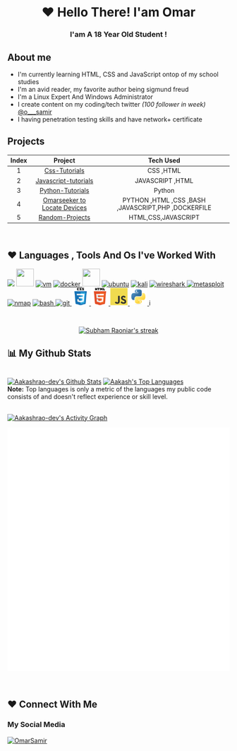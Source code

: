 <h1 align="center"> ❤ Hello There! I'am Omar</h1>

<h3 align="center"> I'am A 18 Year Old Student ! </h3>

## About me

* I'm currently learning HTML, CSS and JavaScript ontop of my school studies
* I'm an avid reader, my favorite author being sigmund freud
* I'm a Linux Expert And Windows Administrator
* I create content on my coding/tech twitter <em>(100 follower in week)</em> [@o___samir](https://twitter.com/o___samir)
* I having penetration testing skills and have network+ certificate 
## Projects

| Index | Project | Tech Used |
|:------:|:-----------------:|:------:|
|   1  |[Css-Tutorials](https://github.com/Omsamiir/Css.git)| CSS ,HTML |
|   2  |[Javascript-tutorials](https://github.com/Omsamiir/JAVASCRIPT.git)| JAVASCRIPT ,HTML |
|   3  |[Python-Tutorials](https://github.com/Omsamiir/PYTHON.git)| Python |
|   4  |[Omarseeker to Locate Devices](https://github.com/Omsamiir/omar-seeker.git)| PYTHON ,HTML ,CSS ,BASH ,JAVASCRIPT,PHP ,DOCKERFILE|
|   5  |[Random-Projects](https://github.com/Omsamiir/Random-Projects.git)| HTML,CSS,JAVASCRIPT|

<br>


## ❤ Languages , Tools And Os I've Worked With

<p align="left"> <a href="https://img.icons8.com/"> <img src="https://img.icons8.com/color/40/000000/figma--v1.png"></a> <a href="https://comptiawebsite.blob.core.windows.net" target="_blank"> <img src="https://comptiawebsite.blob.core.windows.net/webcontent/images/default-source/siteicons/logonetworkplus.svg?sfvrsn=1ca21668_2" width="40" height="40"></a> <a href="https://img.icons8.com/" target="_blank"> <img src="https://img.icons8.com/fluency/2x/old-vmware-logo.png" alt="vm" width="40" height="40"></a> <a href="https://img.icons8.com/" target="_blank"> <img src="https://img.icons8.com/fluency/2x/docker.png" alt="docker" width="40" height="40" > </a>  <a href="https://www.redhat.com/" target="_blank"> <img src="https://www.redhat.com/misc/favicon.ico" alt"redhat" width="40" height="40"></a>  <a href="https://img.icons8.com/" target="_blank"> <img src="https://img.icons8.com/color/2x/ubuntu.png" alt="ubuntu" width="40" height="40"></a> <a href="https://icons8.com/icons/set/kali-linux" target="_blank"> <img src="https://img.icons8.com/color/344/kali-linux.png" alt="kali" width="40" height="40"></a> <a href="https://kali.org" target="_blank"> <img src="https://www.kali.org/images/tool-logo-wireshark.svg" alt="wireshark" width="40" height="40"> </a> <a href="https://www.kali.org/" target="_blank"> <img src="https://www.kali.org/images/tool-logo-metasploit.svg" alt="metasploit" width="40" height="40"> </a>  <a href="https://www.kali.org/" target="_blank"> <img src="https://www.kali.org/images/tool-logo-nmap.svg" alt="nmap" width="40" height="40"/></a> <a href="https://www.gnu.org/software/bash/" target="_blank"> <img src="https://www.vectorlogo.zone/logos/gnu_bash/gnu_bash-icon.svg" alt="bash" width="40" height="40"/> </a> <a href="https://git-scm.com/" target="_blank"> <img src="https://www.vectorlogo.zone/logos/git-scm/git-scm-icon.svg" alt="git" width="40" height="40"/> </a>  <a href="https://www.w3schools.com/css/" target="_blank"> <img src="https://raw.githubusercontent.com/devicons/devicon/master/icons/css3/css3-original-wordmark.svg" alt="css3" width="40" height="40"/> </a>  <a href="https://www.w3.org/html/" target="_blank"> <img src="https://raw.githubusercontent.com/devicons/devicon/master/icons/html5/html5-original-wordmark.svg" alt="html5" width="40" height="40"/> </a> <a href="https://developer.mozilla.org/en-US/docs/Web/JavaScript" target="_blank"> <img src="https://raw.githubusercontent.com/devicons/devicon/master/icons/javascript/javascript-original.svg" alt="javascript" width="40" height="40"/> </a> <a href="https://www.python.org" target="_blank"> <img src="https://raw.githubusercontent.com/devicons/devicon/master/icons/python/python-original.svg" alt="python" width="40" height="40"/> </a> i </p>
<br>

<p align="center">
    <a href="https://github.com/Omsamiir">
        <img title="🔥 Get streak stats for your profile at git.io/streak-stats" alt="Subham Raoniar's streak" src="https://github-readme-streak-stats.herokuapp.com/?user=Omsamiir&theme=black-ice&hide_border=true&stroke=0000&background=060A0CD0"/>
    </a>
</p>


## 📊 My Github Stats

  <br/>
    <a href="https://github.com/Omsamiir"><img alt="Aakashrao-dev's Github Stats" src="https://github-readme-stats.vercel.app/api?username=Omsamiir&show_icons=true&count_private=true&theme=react&hide_border=true&bg_color=0D1117" /></a>
  <a href="https://github.com/Omsamiir"><img alt="Aakash's Top Languages" src="https://github-readme-stats.vercel.app/api/top-langs/?username=Omsamiir&langs_count=8&count_private=true&layout=compact&theme=react&hide_border=true&bg_color=0D1117" /></a>
  <br/>
  <b>Note:</b> Top languages is only a metric of the languages my public code consists of and doesn't reflect experience or skill level.

<br/>
<br/>

<a href="https://github.com/Omsamiir/github-readme-activity-graph"><img alt="Aakashrao-dev's Activity Graph" src="https://activity-graph.herokuapp.com/graph?username=Omsamiir&bg_color=0D1117&color=5BCDEC&line=5BCDEC&point=FFFFFF&hide_border=true" /></a>

![Metrics](/github-metrics.svg)

<br>


## ❤ Connect With Me


<h3 align="left" color="red">My Social Media</h3>
<p align="left">

<a href="https://twitter.com/o___samir" target="blank"><img align="center" src="https://raw.githubusercontent.com/rahuldkjain/github-profile-readme-generator/master/src/images/icons/Social/twitter.svg" alt="OmarSamir" height="30" width="40" /></a>

</p>
<br>


